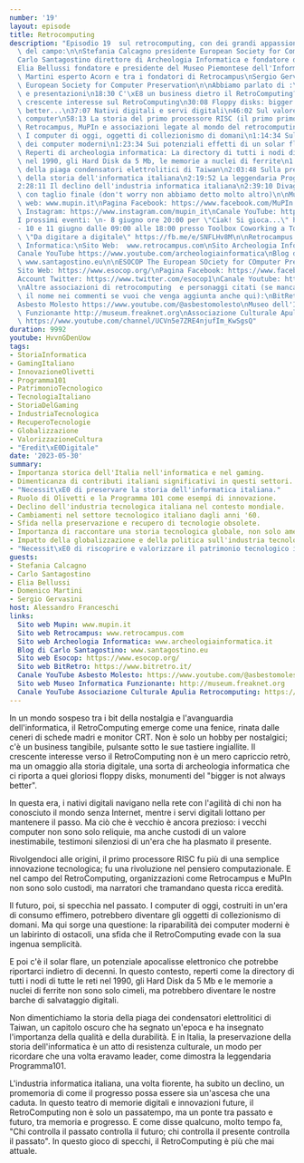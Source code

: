 ```yaml
---
number: '19'
layout: episode
title: Retrocomputing
description: "Episodio 19  sul retrocomputing, con dei grandi appassionati ed esperti\
  \ del campo:\n\nStefania Calcagno presidente European Society for Computer Preservation\n\
  Carlo Santagostino direttore di Archeologia Informatica e fondatore di Retrocampus\n\
  Elia Bellussi fondatore e presidente del Museo Piemontese dell'Informatica\nDomenico\
  \ Martini esperto Acorn e tra i fondatori di Retrocampus\nSergio Gervasini co-fondatore\
  \ European Society for Computer Preservation\n\nAbbiamo parlato di :\n0:00 Introduzione\
  \ e presentazioni\n18:30 C'\xE8 un business dietro il RetroComputing?\n25:03 Sul\
  \ crescente interesse sul RetroComputing\n30:08 Floppy disks: bigger is not always\
  \ better...\n37:07 Nativi digitali e servi digitali\n46:02 Sul valore dei vecchi\
  \ computer\n58:13 La storia del primo processore RISC (il primo primo!)\n1:01:13\
  \ Retrocampus, MuPIn e associazioni legate al mondo del retrocomputing\n1:02:40\
  \ I computer di oggi, oggetti di collezionismo di domani\n1:14:34 Sulla riparabilit\xE0\
  \ dei computer moderni\n1:23:34 Sui potenziali effetti di un solar flare\n1:32:54\
  \ Reperti di archeologia informatica: La directory di tutti i nodi di tutte le reti\
  \ nel 1990, gli Hard Disk da 5 Mb, le memorie a nuclei di ferrite\n1:55:59 La storia\
  \ della piaga condensatori elettrolitici di Taiwan\n2:03:48 Sulla preservazione\
  \ della storia dell'informatica italiana\n2:19:52 La leggendaria Programma101\n\
  2:28:11 Il declino dell'industria informatica italiana\n2:39:10 Divagazioni conclusive\
  \ con taglio finale (don't worry non abbiamo detto molto altro)\n\nMuPIn:\nSito\
  \ web: www.mupin.it\nPagina Facebook: https://www.facebook.com/MuPIn.org\nPagina\
  \ Instagram: https://www.instagram.com/mupin_it\nCanale YouTube: https://www.youtube.com/user/MuPInTV/videos\n\
  I prossimi eventi: \n- 8 giugno ore 20:00 per \"Ciak! Si gioca...\" https://fb.me/e/VdXNxxaI\n\
  - 10 e 11 giugno dalle 09:00 alle 18:00 presso Toolbox Coworking a Torino la mostra\
  \ \"Da digitare a digitale\" https://fb.me/e/SNFLHv8M\n\nRetrocampus e Archeologia\
  \ Informatica:\nSito Web:  www.retrocampus.com\nSito Archeologia Informatica: www.archeologiainformatica.it\n\
  Canale YouTube https://www.youtube.com/archeologiainformatica\nBlog di Carlo Santagostino:\
  \ www.santagostino.eu\n\nESOCOP The European SOciety for COmputer Preservation:\n\
  Sito Web: https://www.esocop.org/\nPagina Facebook: https://www.facebook.com/esocop\n\
  Account Twitter: https://www.twitter.com/esocop1\nCanale Youtube: https://www.youtube.com/@europeansocietyforcomputer1805\n\
  \nAltre associazioni di retrocomputing  e personaggi citati (se manca la tua, segnalami\
  \ il nome nei commenti se vuoi che venga aggiunta anche qui):\nBitRetro https://www.bitretro.it/\n\
  Asbesto Molesto https://www.youtube.com/@asbestomolesto\nMuseo dell'Informatica\
  \ Funzionante http://museum.freaknet.org\nAssociazione Culturale Apulia Retrocomputing\
  \ https://www.youtube.com/channel/UCVn5e7ZRE4njufIm_KwSgsQ"
duration: 9992
youtube: HvvnGDenUow
tags:
- StoriaInformatica
- GamingItaliano
- InnovazioneOlivetti
- Programma101
- PatrimonioTecnologico
- TecnologiaItaliano
- StoriaDelGaming
- IndustriaTecnologica
- RecuperoTecnologie
- Globalizzazione
- ValorizzazioneCultura
- "Eredit\xE0Digitale"
date: '2023-05-30'
summary:
- Importanza storica dell'Italia nell'informatica e nel gaming.
- Dimenticanza di contributi italiani significativi in questi settori.
- "Necessit\xE0 di preservare la storia dell'informatica italiana."
- Ruolo di Olivetti e la Programma 101 come esempi di innovazione.
- Declino dell'industria tecnologica italiana nel contesto mondiale.
- Cambiamenti nel settore tecnologico italiano dagli anni '60.
- Sfida nella preservazione e recupero di tecnologie obsolete.
- Importanza di raccontare una storia tecnologica globale, non solo americana.
- Impatto della globalizzazione e della politica sull'industria tecnologica italiana.
- "Necessit\xE0 di riscoprire e valorizzare il patrimonio tecnologico italiano."
guests:
- Stefania Calcagno
- Carlo Santagostino
- Elia Bellussi
- Domenico Martini
- Sergio Gervasini
host: Alessandro Franceschi
links:
  Sito web Mupin: www.mupin.it
  Sito web Retrocampus: www.retrocampus.com
  Sito web Archeologia Informatica: www.archeologiainformatica.it
  Blog di Carlo Santagostino: www.santagostino.eu
  Sito web Esocop: https://www.esocop.org/
  Sito web BitRetro: https://www.bitretro.it/
  Canale YouTube Asbesto Molesto: https://www.youtube.com/@asbestomolesto
  Sito web Museo Informatica Funzionante: http://museum.freaknet.org
  Canale YouTube Associazione Culturale Apulia Retrocomputing: https://www.youtube.com/channel/UCVn5e7ZRE4njufIm_KwSgsQ
---
```

In un mondo sospeso tra i bit della nostalgia e l'avanguardia dell'informatica, il RetroComputing emerge come una fenice, rinata dalle ceneri di schede madri e monitor CRT. Non è solo un hobby per nostalgici; c'è un business tangibile, pulsante sotto le sue tastiere ingiallite. Il crescente interesse verso il RetroComputing non è un mero capriccio retrò, ma un omaggio alla storia digitale, una sorta di archeologia informatica che ci riporta a quei gloriosi floppy disks, monumenti del "bigger is not always better".

In questa era, i nativi digitali navigano nella rete con l'agilità di chi non ha conosciuto il mondo senza Internet, mentre i servi digitali lottano per mantenere il passo. Ma ciò che è vecchio è ancora prezioso: i vecchi computer non sono solo reliquie, ma anche custodi di un valore inestimabile, testimoni silenziosi di un'era che ha plasmato il presente.

Rivolgendoci alle origini, il primo processore RISC fu più di una semplice innovazione tecnologica; fu una rivoluzione nel pensiero computazionale. E nel campo del RetroComputing, organizzazioni come Retrocampus e MuPIn non sono solo custodi, ma narratori che tramandano questa ricca eredità.

Il futuro, poi, si specchia nel passato. I computer di oggi, costruiti in un'era di consumo effimero, potrebbero diventare gli oggetti di collezionismo di domani. Ma qui sorge una questione: la riparabilità dei computer moderni è un labirinto di ostacoli, una sfida che il RetroComputing evade con la sua ingenua semplicità.

E poi c'è il solar flare, un potenziale apocalisse elettronico che potrebbe riportarci indietro di decenni. In questo contesto, reperti come la directory di tutti i nodi di tutte le reti nel 1990, gli Hard Disk da 5 Mb e le memorie a nuclei di ferrite non sono solo cimeli, ma potrebbero diventare le nostre barche di salvataggio digitali.

Non dimentichiamo la storia della piaga dei condensatori elettrolitici di Taiwan, un capitolo oscuro che ha segnato un'epoca e ha insegnato l'importanza della qualità e della durabilità. E in Italia, la preservazione della storia dell'informatica è un atto di resistenza culturale, un modo per ricordare che una volta eravamo leader, come dimostra la leggendaria Programma101.

L'industria informatica italiana, una volta fiorente, ha subito un declino, un promemoria di come il progresso possa essere sia un'ascesa che una caduta. In questo teatro di memorie digitali e innovazioni future, il RetroComputing non è solo un passatempo, ma un ponte tra passato e futuro, tra memoria e progresso. E come disse qualcuno, molto tempo fa, "Chi controlla il passato controlla il futuro; chi controlla il presente controlla il passato". In questo gioco di specchi, il RetroComputing è più che mai attuale.